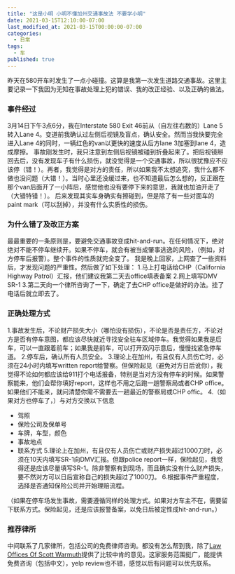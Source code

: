 ```yaml
---
title: "这是小明 小明不懂加州交通事故法 不要学小明"
date: 2021-03-15T12:10:00-07:00
last_modified_at: 2021-03-15T00:00:00-07:00
categories:
  - 日常
tags:
  - 车
published: true
---
```


昨天在580开车时发生了一点小碰撞。这算是我第一次发生道路交通事故。这里主要记录一下我因为无知在事故处理上犯的错误、我的改正经验、以及正确的做法。

### 事件经过
3月14日下午3点6分，我在Interstate 580 Exit 46前从（自左往右数的）Lane 5转入Lane 4。变道前我确认过左侧后视镜及盲点，确认安全。然而当我快要完全进入Lane 4的同时，一辆红色的van以更快的速度从后方lane 3加塞到lane 4，造成摩擦。
事故刚发生时，我只注意到左侧后视镜被碰到折叠起来了。把后视镜掰回去后，没有发现车子有什么损伤，就没觉得是一个交通事故，所以很犹豫应不应该停（错！）。再者，我觉得是对方的责任，所以如果我不太想追究，我什么都不做也没问题（大错！）。当时心里还没缓过来，也不知道最后怎么想的，反正跟在那个van后面开了一小阵后，感觉他也没有要停下来的意思，我就也加油开走了（大错特错！）。
后来发现其实车身确实有擦碰到，但是除了有一些对面车的paint mark（可以刮掉），并没有什么实质性的损伤。

### 为什么错了及改正方案
最最重要的一条原则是，要避免交通事故变成hit-and-run。在任何情况下，绝对绝对不能不停车继续开。如果不停车，就会有被当成肇事逃逸的风险，（例如，对方停车后报警）。整个事件的性质就完全变了。
我是晚上回家，上网查了一些资料后，才发现问题的严重性。然后做了如下处理：
1.马上打电话给CHP（California Highway Patrol）汇报，他们建议我第二天去office填表备案
2.网上填写DMV SR-1
3.第二天向一个律所咨询了一下，确定了去CHP office是做好的办法。挂了电话后就立即去了。

### 正确处理方式
1.事故发生后，不论财产损失大小（哪怕没有损伤），不论是否是责任方，不论对方是否有停车意图，都应该尽快就近寻找安全驻车区域停车。我觉得如果我是后车，可以一直跟着前车；如果我是前车，可以打开双闪示意后，慢慢找紧急停车道。
2.停车后，确认所有人员安全。
3.理论上在加州，有且仅有人员伤亡时，必须在24小时内填写written report给警察。但保险起见（避免对方日后讹你），我觉得不论如何都应该给911打个电话报备，特别是当对方没有停车的时候。如果警察能来，他们会帮你填好report，这样也不用之后跑一趟警察局或者CHP office。如果他们不能来，就问清楚你需不需要去一趟最近的警察局或CHP offic。
4.（如果对方也停车了，）与对方交换以下信息
  - 驾照
  - 保险公司及保单号
  - 车牌，车型，颜色
  - 事故地点
  - 联系方式
5.理论上在加州，有且仅有人员伤亡或财产损失超过1000刀时，必须在10天内填写SR-1向DMV汇报。但跟police report一样，保险起见，我觉得还是应该尽量填写SR-1。除非警察有到现场，而且确实没有什么财产损失，要不然对方可以日后宣称自己的损失超过了1000刀。
6.根据事件严重程度，选择是否通知保险公司并开始理赔流程。

（如果在停车场发生事故，需要遵循同样的处理方式。如果对方车主不在，需要留下联系方式。保险起见，还是应该报警备案，以免日后被定性成hit-and-run。）

### 推荐律所
中间联系了几家律所，包括公司的免费律师咨询。都没有怎么帮到我，除了[Law Offices Of Scott Warmuth](https://www.law888.com/)提供了比较中肯的意见。这家服务范围挺广，能提供免费咨询（包括中文），yelp review也不错，感觉以后有问题可以优先联系。
